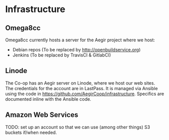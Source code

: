 Infrastructure
==============


Omega8cc
--------

Omega8cc currently hosts a server for the Aegir project where we host:

* Debian repos  (To be replaced by http://openbuildservice.org)
* Jenkins   (To be replaced by TravisCI & GitlabCI)


Linode
------

The Co-op has an Aegir server on Linode, where we host our web sites. The credentials for the account are in LastPass. It is managed via Ansible using the code in https://github.com/AegirCoop/infrastructure. Specifics are documented inline with the Ansible code.


Amazon Web Services
-------------------

TODO: set up an account so that we can use (among other things) S3 buckets if/when needed.
